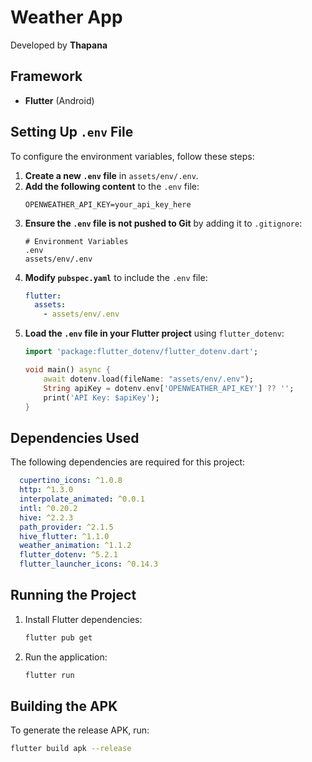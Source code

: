 # Weather App

Developed by **Thapana**

## Framework
- **Flutter** (Android)

## Setting Up `.env` File
To configure the environment variables, follow these steps:

1. **Create a new `.env` file** in `assets/env/.env`.
2. **Add the following content** to the `.env` file:
   ```env
   OPENWEATHER_API_KEY=your_api_key_here
   ```
3. **Ensure the `.env` file is not pushed to Git** by adding it to `.gitignore`:
   ```
   # Environment Variables
   .env
   assets/env/.env
   ```
4. **Modify `pubspec.yaml`** to include the `.env` file:
   ```yaml
   flutter:
     assets:
       - assets/env/.env
   ```
5. **Load the `.env` file in your Flutter project** using `flutter_dotenv`:
   ```dart
   import 'package:flutter_dotenv/flutter_dotenv.dart';
   
   void main() async {
       await dotenv.load(fileName: "assets/env/.env");
       String apiKey = dotenv.env['OPENWEATHER_API_KEY'] ?? '';
       print('API Key: $apiKey');
   }
   ```

## Dependencies Used
The following dependencies are required for this project:
```yaml
  cupertino_icons: ^1.0.8
  http: ^1.3.0
  interpolate_animated: ^0.0.1
  intl: ^0.20.2
  hive: ^2.2.3
  path_provider: ^2.1.5
  hive_flutter: ^1.1.0
  weather_animation: ^1.1.2
  flutter_dotenv: ^5.2.1
  flutter_launcher_icons: ^0.14.3
```

## Running the Project
1. Install Flutter dependencies:
   ```sh
   flutter pub get
   ```
2. Run the application:
   ```sh
   flutter run
   ```

## Building the APK
To generate the release APK, run:
```sh
flutter build apk --release
```

